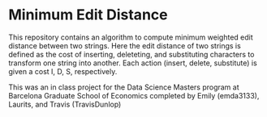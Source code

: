 # Minimum Edit Distance

This repository contains an algorithm to compute minimum weighted edit distance between two strings.  Here the edit distance of two strings is defined as the cost of inserting, deleteting, and substituting characters to transform one string into another.  Each action (insert, delete, substitute) is given a cost I, D, S, respectively.

This was an in class project for the Data Science Masters program at Barcelona Graduate School of Economics completed by Emily (emda3133), Laurits, and Travis (TravisDunlop)


